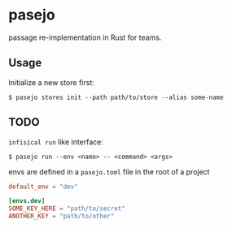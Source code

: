 # pasejo

passage re-implementation in Rust for teams.

## Usage

Initialize a new store first:

```console
$ pasejo stores init --path path/to/store --alias some-name
```

## TODO

`infisical run` like interface:

```shell
$ pasejo run --env <name> -- <command> <args>
```

envs are defined in a `pasejo.toml` file in the root of a project

```toml
default_env = "dev"

[envs.dev]
SOME_KEY_HERE = "path/to/secret"
ANOTHER_KEY = "path/to/other"
```
